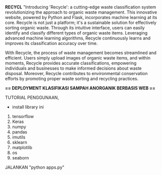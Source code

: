 **RECYCL**
"Introducing 'Recycle': a cutting-edge waste classification system revolutionizing the approach to organic waste management. This innovative website, powered by Python and Flask, incorporates machine learning at its core. Recycle is not just a platform; it's a sustainable solution for effectively sorting organic waste. Through its intuitive interface, users can easily identify and classify different types of organic waste items. Leveraging advanced machine learning algorithms, Recycle continuously learns and improves its classification accuracy over time.

With Recycle, the process of waste management becomes streamlined and efficient. Users simply upload images of organic waste items, and within moments, Recycle provides accurate classifications, empowering individuals and businesses to make informed decisions about waste disposal. Moreover, Recycle contributes to environmental conservation efforts by promoting proper waste sorting and recycling practices.


**== DEPLOYMENT KLASIFIKASI SAMPAH ANORGANIK BERBASIS WEB ==**

TUTORIAL PENGGUNAAN, 
- install library ini 
1. tensorflow 
2. Keras 
3. numpy 
4. pandas
5. imutils
6. sklearn
7. matplotlib 
8. os
9. seaborn


JALANKAN "python apps.py"
